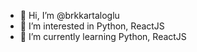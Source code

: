 - 👋 Hi, I’m @brkkartaloglu
- 👀 I’m interested in Python, ReactJS
- 🌱 I’m currently learning Python, ReactJS


<!---
brkkartaloglu/brkkartaloglu is a ✨ special ✨ repository because its `README.md` (this file) appears on your GitHub profile.
You can click the Preview link to take a look at your changes.
--->
